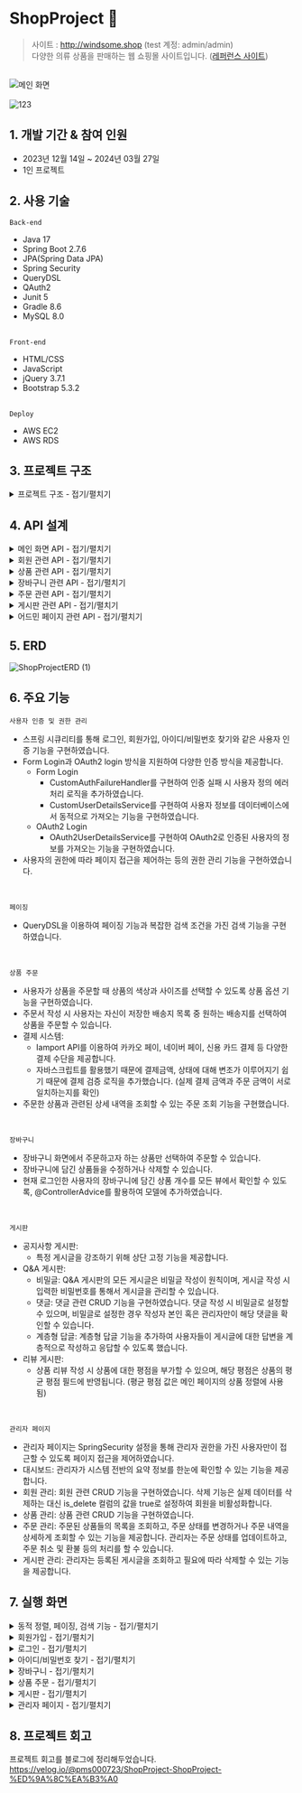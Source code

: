 # ShopProject :necktie:
>사이트 : http://windsome.shop (test 계정: admin/admin)
><br>다양한 의류 상품을 판매하는 웹 쇼핑몰 사이트입니다. ([레퍼런스 사이트](https://lmis.co.kr))
>
<br>![메인 화면](https://github.com/pmshh/ShopProject/assets/98300570/bfff6eba-a9b3-4264-8d09-362d30679762)
<br>
<br>![123](https://github.com/user-attachments/assets/8ee20655-162e-498c-ad30-7caea66b124a)
## 1. 개발 기간 & 참여 인원
- 2023년 12월 14일 ~ 2024년 03월 27일
- 1인 프로젝트

## 2. 사용 기술
`Back-end`
- Java 17
- Spring Boot 2.7.6
- JPA(Spring Data JPA)
- Spring Security
- QueryDSL
- QAuth2
- Junit 5
- Gradle 8.6
- MySQL 8.0

<br>`Front-end`
- HTML/CSS
- JavaScript
- jQuery 3.7.1
- Bootstrap 5.3.2

<br>`Deploy`
- AWS EC2
- AWS RDS

## 3. 프로젝트 구조
<details>
<summary>프로젝트 구조 - 접기/펼치기</summary>
  
<br>[계층형 아키텍처 구조]<br>
```java
└─ src
   ├─ main
   │  ├─ generated
   │  ├─ java
   │  │  └─ com
   │  │     └─ windsome
   │  │        ├─ config
   │  │        │  ├─ AppConfig.java
   │  │        │  ├─ AuditorAwareImpl.java
   │  │        │  ├─ p6spy
   │  │        │  │  ├─ P6SpyConfig.java
   │  │        │  │  ├─ P6SpyEventListener.java
   │  │        │  │  └─ P6SpyFormatter.java
   │  │        │  ├─ QuerydslConfig.java
   │  │        │  ├─ security
   │  │        │  │  ├─ CurrentMember.java
   │  │        │  │  ├─ CustomAuthFailureHandler.java
   │  │        │  │  ├─ CustomUserDetailsService.java
   │  │        │  │  ├─ memberAccount.java
   │  │        │  │  ├─ oauth
   │  │        │  │  │  ├─ CustomOAuth2User.java
   │  │        │  │  │  ├─ OAuth2SuccessHandler.java
   │  │        │  │  │  └─ OAuth2UserDetailsService.java
   │  │        │  │  └─ SecurityConfig.java
   │  │        │  └─ WebMvcConfig.java
   │  │        ├─ constant
   │  │        │  ├─ OrderProductStatus.java
   │  │        │  ├─ OrderStatus.java
   │  │        │  ├─ PaymentStatus.java
   │  │        │  ├─ ProductSellStatus.java
   │  │        │  └─ Role.java
   │  │        ├─ controller
   │  │        │  ├─ admin
   │  │        │  │  ├─ AdminBoardController.java
   │  │        │  │  ├─ AdminDashboardController.java
   │  │        │  │  ├─ AdminMemberController.java
   │  │        │  │  ├─ AdminOrderController.java
   │  │        │  │  └─ AdminProductController.java
   │  │        │  ├─ advice
   │  │        │  │  └─ MemberControllerAdvice.java
   │  │        │  ├─ board
   │  │        │  │  ├─ BoardController.java
   │  │        │  │  └─ CommentController.java
   │  │        │  ├─ cart
   │  │        │  │  └─ CartController.java
   │  │        │  ├─ main
   │  │        │  │  └─ MainController.java
   │  │        │  ├─ member
   │  │        │  │  ├─ AddressController.java
   │  │        │  │  └─ MemberController.java
   │  │        │  ├─ order
   │  │        │  │  ├─ OrderController.java
   │  │        │  │  └─ PaymentController.java
   │  │        │  └─ product
   │  │        │     └─ ProductController.java
   │  │        ├─ dto
   │  │        │  ├─ admin
   │  │        │  │  ├─ CategorySalesDTO.java
   │  │        │  │  ├─ CategorySalesResult.java
   │  │        │  │  ├─ DashboardInfoDTO.java
   │  │        │  │  ├─ OrderManagementDTO.java
   │  │        │  │  └─ PageDTO.java
   │  │        │  ├─ board
   │  │        │  │  ├─ BoardDTO.java
   │  │        │  │  ├─ notice
   │  │        │  │  │  ├─ NoticeDtlDTO.java
   │  │        │  │  │  ├─ NoticeDtlDtoInterface.java
   │  │        │  │  │  ├─ NoticeDTO.java
   │  │        │  │  │  ├─ NoticeListDTO.java
   │  │        │  │  │  └─ NoticeUpdateDTO.java
   │  │        │  │  ├─ qa
   │  │        │  │  │  ├─ CommentDeleteDTO.java
   │  │        │  │  │  ├─ CommentDTO.java
   │  │        │  │  │  ├─ CommentEnrollDTO.java
   │  │        │  │  │  ├─ CommentUpdateDTO.java
   │  │        │  │  │  ├─ QaDtlDTO.java
   │  │        │  │  │  ├─ QaDtlDtoInterface.java
   │  │        │  │  │  ├─ QaEnrollDTO.java
   │  │        │  │  │  ├─ QaListDTO.java
   │  │        │  │  │  └─ QaUpdateDTO.java
   │  │        │  │  ├─ review
   │  │        │  │  │  ├─ ProductDTO.java
   │  │        │  │  │  ├─ ProductListDTO.java
   │  │        │  │  │  ├─ ProductReviewDTO.java
   │  │        │  │  │  ├─ ProductSearchDTO.java
   │  │        │  │  │  ├─ ReviewDtlPageReviewDTO.java
   │  │        │  │  │  ├─ ReviewEnrollDTO.java
   │  │        │  │  │  ├─ ReviewListDTO.java
   │  │        │  │  │  └─ ReviewUpdateDTO.java
   │  │        │  │  └─ SearchDTO.java
   │  │        │  ├─ cart
   │  │        │  │  ├─ CartDetailDTO.java
   │  │        │  │  ├─ CartOrderDTO.java
   │  │        │  │  ├─ CartProductDTO.java
   │  │        │  │  └─ CartProductListDTO.java
   │  │        │  ├─ category
   │  │        │  │  ├─ CategoryDTO.java
   │  │        │  │  └─ MainPageCategoryDTO.java
   │  │        │  ├─ member
   │  │        │  │  ├─ AdminMemberDetailDTO.java
   │  │        │  │  ├─ AdminMemberFormDTO.java
   │  │        │  │  ├─ MemberDetailDTO.java
   │  │        │  │  ├─ MemberFormDTO.java
   │  │        │  │  ├─ MemberListResponseDTO.java
   │  │        │  │  ├─ MemberListSearchDTO.java
   │  │        │  │  ├─ SignUpRequestDTO.java
   │  │        │  │  ├─ UpdatePasswordDTO.java
   │  │        │  │  └─ UserSummaryDTO.java
   │  │        │  ├─ order
   │  │        │  │  ├─ AdminPageOrderDTO.java
   │  │        │  │  ├─ AdminPageOrderProductDTO.java
   │  │        │  │  ├─ OrderDetailDTO.java
   │  │        │  │  ├─ OrderDetailProductDTO.java
   │  │        │  │  ├─ OrderHistProductResponseDTO.java
   │  │        │  │  ├─ OrderHistResponseDTO.java
   │  │        │  │  ├─ OrderPageProductResponseDTO.java
   │  │        │  │  ├─ OrderProductDTO.java
   │  │        │  │  ├─ OrderProductListDTO.java
   │  │        │  │  ├─ OrderProductRequestDTO.java
   │  │        │  │  ├─ OrderProductResponseDTO.java
   │  │        │  │  └─ OrderRequestDTO.java
   │  │        │  ├─ product
   │  │        │  │  ├─ MainPageProductDTO.java
   │  │        │  │  ├─ OptionDTO.java
   │  │        │  │  ├─ ProductFormDTO.java
   │  │        │  │  ├─ ProductImageDTO.java
   │  │        │  │  ├─ ProductInfoResponseDTO.java
   │  │        │  │  ├─ ProductOptionColorDTO.java
   │  │        │  │  ├─ ProductOptionDTO.java
   │  │        │  │  └─ ProductSearchDTO.java
   │  │        │  └─ validator
   │  │        │     ├─ ProfileFormDtoValidator.java
   │  │        │     └─ SignUpDtoValidator.java
   │  │        ├─ entity
   │  │        │  ├─ auditing
   │  │        │  │  ├─ BaseEntity.java
   │  │        │  │  └─ BaseTimeEntity.java
   │  │        │  ├─ board
   │  │        │  │  ├─ Board.java
   │  │        │  │  └─ Comment.java
   │  │        │  ├─ cart
   │  │        │  │  ├─ Cart.java
   │  │        │  │  └─ CartProduct.java
   │  │        │  ├─ member
   │  │        │  │  ├─ Address.java
   │  │        │  │  └─ Member.java
   │  │        │  ├─ order
   │  │        │  │  ├─ Order.java
   │  │        │  │  ├─ OrderProduct.java
   │  │        │  │  └─ Payment.java
   │  │        │  ├─ PersistentLogins.java
   │  │        │  └─ product
   │  │        │     ├─ Category.java
   │  │        │     ├─ Product.java
   │  │        │     ├─ ProductImage.java
   │  │        │     └─ ProductOption.java
   │  │        ├─ exception
   │  │        │  ├─ AdminDeletionException.java
   │  │        │  └─ ProductImageDeletionException.java
   │  │        ├─ repository
   │  │        │  ├─ board
   │  │        │  │  ├─ BoardRepository.java
   │  │        │  │  ├─ BoardRepositoryCustom.java
   │  │        │  │  ├─ BoardRepositoryCustomImpl.java
   │  │        │  │  └─ CommentRepository.java
   │  │        │  ├─ cart
   │  │        │  │  └─ CartRepository.java
   │  │        │  ├─ cartProduct
   │  │        │  │  └─ CartProductRepository.java
   │  │        │  ├─ category
   │  │        │  │  └─ CategoryRepository.java
   │  │        │  ├─ member
   │  │        │  │  ├─ AddressRepository.java
   │  │        │  │  ├─ MemberRepository.java
   │  │        │  │  ├─ MemberRepositoryCustom.java
   │  │        │  │  └─ MemberRepositoryCustomImpl.java
   │  │        │  ├─ order
   │  │        │  │  └─ OrderRepository.java
   │  │        │  ├─ orderProduct
   │  │        │  │  └─ OrderProductRepository.java
   │  │        │  ├─ payment
   │  │        │  │  └─ PaymentRepository.java
   │  │        │  ├─ product
   │  │        │  │  ├─ ProductOptionRepository.java
   │  │        │  │  ├─ ProductRepository.java
   │  │        │  │  ├─ ProductRepositoryCustom.java
   │  │        │  │  └─ ProductRepositoryCustomImpl.java
   │  │        │  └─ productImage
   │  │        │     └─ ProductImageRepository.java
   │  │        ├─ service
   │  │        │  ├─ admin
   │  │        │  │  └─ AdminService.java
   │  │        │  ├─ board
   │  │        │  │  ├─ BoardService.java
   │  │        │  │  └─ CommentService.java
   │  │        │  ├─ cart
   │  │        │  │  ├─ CartProductService.java
   │  │        │  │  └─ CartService.java
   │  │        │  ├─ file
   │  │        │  │  └─ FileService.java
   │  │        │  ├─ mail
   │  │        │  │  ├─ ConsoleEmailService.java
   │  │        │  │  ├─ EmailMessageDto.java
   │  │        │  │  ├─ EmailService.java
   │  │        │  │  └─ HtmlMailSender.java
   │  │        │  ├─ main
   │  │        │  │  └─ MainService.java
   │  │        │  ├─ member
   │  │        │  │  ├─ AddressService.java
   │  │        │  │  └─ MemberService.java
   │  │        │  ├─ order
   │  │        │  │  ├─ OrderProductService.java
   │  │        │  │  ├─ OrderService.java
   │  │        │  │  └─ PaymentService.java
   │  │        │  └─ product
   │  │        │     ├─ CategoryService.java
   │  │        │     ├─ ProductImageService.java
   │  │        │     ├─ ProductOptionService.java
   │  │        │     └─ ProductService.java
   │  │        └─ ShopApplication.java
```
</details>

## 4. API 설계
<details>
<summary>메인 화면 API - 접기/펼치기</summary>
  
![MainController](https://github.com/pmshh/ShopProject/assets/98300570/24316c95-d450-45b6-9886-0966eb3155e9)
</details>

<details>
<summary>회원 관련 API - 접기/펼치기</summary>
  
![MemberController](https://github.com/pmshh/ShopProject/assets/98300570/39930324-99cf-4cdc-9af1-9134f4fbe74b)
![AddressController](https://github.com/pmshh/ShopProject/assets/98300570/2e9e86d5-4f0b-40bb-89cc-4f60cd3fe781)
</details>

<details>
<summary>상품 관련 API - 접기/펼치기</summary>
  
![ProductController](https://github.com/pmshh/ShopProject/assets/98300570/8226ab89-8b8e-4c77-aa7d-ea639fadff16)
</details>

<details>
<summary>장바구니 관련 API - 접기/펼치기</summary>
  
![CartController](https://github.com/pmshh/ShopProject/assets/98300570/6b8b54d2-8d30-4e04-a653-3c25cfcbe398)
</details>

<details>
<summary>주문 관련 API - 접기/펼치기</summary>
  
![OrderController](https://github.com/pmshh/ShopProject/assets/98300570/f4e97bc0-6995-4c0f-a457-22f6daf9161f)
![PaymentController](https://github.com/pmshh/ShopProject/assets/98300570/f7c2e4ec-b7d7-45d7-9880-4d51cd45a5e4)
</details>

<details>
<summary>게시판 관련 API - 접기/펼치기</summary>
  
![BoardController](https://github.com/pmshh/ShopProject/assets/98300570/b0617c24-27b0-4077-bfc7-81ac62d1de91)
![CommentController](https://github.com/pmshh/ShopProject/assets/98300570/1194619b-4bed-4d7b-bd99-7b422d0d358e)
</details>

<details>
<summary>어드민 페이지 관련 API - 접기/펼치기</summary>

![AdminBoardController](https://github.com/pmshh/ShopProject/assets/98300570/c17eae1a-c4e5-4bfb-b4ea-764c03baae12)
![AdminDashboardControler](https://github.com/pmshh/ShopProject/assets/98300570/b505104f-a979-452c-8565-3625f7b2f8c0)
![AdminMemberController](https://github.com/pmshh/ShopProject/assets/98300570/b88514fd-8afa-4052-b12a-66536f2e524f)
![AdminOrderController](https://github.com/pmshh/ShopProject/assets/98300570/9abc2fa8-402b-456e-8ee7-2bb4f4da79a4)
![AdminProductController](https://github.com/pmshh/ShopProject/assets/98300570/dcfe5433-e4da-4a6d-ae82-6df92c2d0a76)
</details>

## 5. ERD
![ShopProjectERD (1)](https://github.com/pmshh/ShopProject/assets/98300570/3a3ab2ad-32a4-44df-a331-012e431c544c)

## 6. 주요 기능
`사용자 인증 및 권한 관리`
- 스프링 시큐리티를 통해 로그인, 회원가입, 아이디/비밀번호 찾기와 같은 사용자 인증 기능을 구현하였습니다.
- Form Login과 OAuth2 login 방식을 지원하여 다양한 인증 방식을 제공합니다.
  - Form Login
    - CustomAuthFailureHandler를 구현하여 인증 실패 시 사용자 정의 에러 처리 로직을 추가하였습니다.
    - CustomUserDetailsService를 구현하여 사용자 정보를 데이터베이스에서 동적으로 가져오는 기능을 구현하였습니다.
  - OAuth2 Login
    - OAuth2UserDetailsService를 구현하여 OAuth2로 인증된 사용자의 정보를 가져오는 기능을 구현하였습니다.
- 사용자의 권한에 따라 페이지 접근을 제어하는 등의 권한 관리 기능을 구현하였습니다.

<br>

`페이징`
- QueryDSL을 이용하여 페이징 기능과 복잡한 검색 조건을 가진 검색 기능을 구현하였습니다.

<br>

`상품 주문`
- 사용자가 상품을 주문할 때 상품의 색상과 사이즈를 선택할 수 있도록 상품 옵션 기능을 구현하였습니다.
- 주문서 작성 시 사용자는 자신이 저장한 배송지 목록 중 원하는 배송지를 선택하여 상품을 주문할 수 있습니다.
- 결제 시스템:
  - Iamport API를 이용하여 카카오 페이, 네이버 페이, 신용 카드 결제 등 다양한 결제 수단을 제공합니다.
  - 자바스크립트를 활용했기 때문에 결제금액, 상태에 대해 변조가 이루어지기 쉽기 때문에 결제 검증 로직을 추가했습니다. (실제 결제 금액과 주문 금액이 서로 일치하는지를 확인)
- 주문한 상품과 관련된 상세 내역을 조회할 수 있는 주문 조회 기능을 구현했습니다.

<br>

`장바구니`
- 장바구니 화면에서 주문하고자 하는 상품만 선택하여 주문할 수 있습니다.
- 장바구니에 담긴 상품들을 수정하거나 삭제할 수 있습니다.
- 현재 로그인한 사용자의 장바구니에 담긴 상품 개수를 모든 뷰에서 확인할 수 있도록, @ControllerAdvice를 활용하여 모델에 추가하였습니다.

<br>

`게시판`
- 공지사항 게시판:
  - 특정 게시글을 강조하기 위해 상단 고정 기능을 제공합니다. 
- Q&A 게시판:
  - 비밀글: Q&A 게시판의 모든 게시글은 비밀글 작성이 원칙이며, 게시글 작성 시 입력한 비밀번호를 통해서 게시글을 관리할 수 있습니다.
  - 댓글: 댓글 관련 CRUD 기능을 구현하였습니다. 댓글 작성 시 비밀글로 설정할 수 있으며, 비밀글로 설정한 경우 작성자 본인 혹은 관리자만이 해당 댓글을 확인할 수 있습니다.
  - 계층형 답글: 계층형 답글 기능을 추가하여 사용자들이 게시글에 대한 답변을 계층적으로 작성하고 응답할 수 있도록 했습니다.
- 리뷰 게시판:
  - 상품 리뷰 작성 시 상품에 대한 평점을 부가할 수 있으며, 해당 평점은 상품의 평균 평점 필드에 반영됩니다. (평균 평점 값은 메인 페이지의 상품 정렬에 사용됨)

<br>

`관리자 페이지`
- 관리자 페이지는 SpringSecurity 설정을 통해 관리자 권한을 가진 사용자만이 접근할 수 있도록 페이지 접근을 제어하였습니다.
- 대시보드: 관리자가 시스템 전반의 요약 정보를 한눈에 확인할 수 있는 기능을 제공합니다.
- 회원 관리: 회원 관련 CRUD 기능을 구현하였습니다. 삭제 기능은 실제 데이터를 삭제하는 대신 is_delete 컬럼의 값을 true로 설정하여 회원을 비활성화합니다.
- 상품 관리: 상품 관련 CRUD 기능을 구현하였습니다.
- 주문 관리: 주문된 상품들의 목록을 조회하고, 주문 상태를 변경하거나 주문 내역을 상세하게 조회할 수 있는 기능을 제공합니다. 관리자는 주문 상태를 업데이트하고, 주문 취소 및 환불 등의 처리를 할 수 있습니다.
- 게시판 관리: 관리자는 등록된 게시글을 조회하고 필요에 따라 삭제할 수 있는 기능을 제공합니다.

## 7. 실행 화면
<details>
<summary>동적 정렬, 페이징, 검색 기능 - 접기/펼치기</summary>

<br>`동적 정렬, 페이징`<br><br>
![메인 페이지 동적 정렬 및 페이징](https://github.com/pmshh/ShopProject/assets/98300570/763d7416-87d8-493e-9926-6dcb4ccb562f)
<br><br>`상품 검색`<br><br>
![메인 페이지 동적 쿼리 검색 기능](https://github.com/pmshh/ShopProject/assets/98300570/2061cc96-1397-4946-a098-0f2c7fb3cdc6)<br><br>

</details>

<details>
<summary>회원가입 - 접기/펼치기</summary>

<br>`유효성 검사`<br><br>
![유효성 검사](https://github.com/pmshh/ShopProject/assets/98300570/a2879029-7d26-45d7-be6d-691855023afc)
<br><br>`이메일 인증(구글 SMTP 서버 사용)`<br><br>
![구글 SMTP 서버](https://github.com/pmshh/ShopProject/assets/98300570/ff295216-f88a-4910-accc-1e80501af8a4)
<br><br>`주소 검색(다음 주소 API 사용)`<br><br>
![다음 주소 API](https://github.com/pmshh/ShopProject/assets/98300570/2cd53402-4a2f-475c-b0b5-679cd2059428)

</details>

<details>
<summary>로그인 - 접기/펼치기</summary>

<br>`Form Login`<br><br>
![로그인(form login)](https://github.com/pmshh/ShopProject/assets/98300570/d08700b1-3e2c-4438-8aa2-8eff5bc59ffa)
<br><br>`OAuth2 Login`<br><br>
![로그인(OAuth2)](https://github.com/pmshh/ShopProject/assets/98300570/9c89c9d1-b771-4563-810b-17ae80a31eed)<br><br>

</details>

<details>
<summary>아이디/비밀번호 찾기 - 접기/펼치기</summary>

<br>`아이디 찾기`<br><br>
![아이디 찾기](https://github.com/pmshh/ShopProject/assets/98300570/d03eab25-bdb9-47ca-b4da-e94c2cf33d8c)
<br><br>`비밀번호 찾기`<br><br>
![비밀번호 찾기](https://github.com/pmshh/ShopProject/assets/98300570/049690e7-82f2-43c6-88b2-f7398f0eff02)<br><br>

</details>

<details>
<summary>장바구니 - 접기/펼치기</summary>

<br>![장바구니](https://github.com/pmshh/ShopProject/assets/98300570/b32cb24f-671f-4039-8da2-b593e6e5638a)<br><br>

</details>

<details>
<summary>상품 주문 - 접기/펼치기</summary>

<br>`배송지 관리`<br><br>
![주문 과정 1](https://github.com/pmshh/ShopProject/assets/98300570/39363ba1-52ee-4788-801f-be8f4380def4)
<br><br>`포인트 사용`<br><br>
![주문 과정 2](https://github.com/pmshh/ShopProject/assets/98300570/17dca627-da69-4d88-84c0-40764ddca21c)
<br><br>`주문 결제`<br><br>
![주문 과정 3](https://github.com/pmshh/ShopProject/assets/98300570/84731d75-cd53-4e5e-b277-c503da41727b)
<br><br>`주문 조회`<br><br>
![주문 조회](https://github.com/pmshh/ShopProject/assets/98300570/75200ec0-75fa-4373-8180-32e9ebb98284)<br><br>

</details>

<details>
<summary>게시판 - 접기/펼치기</summary>

<br>`이전글/다음글 및 검색 기능`<br><br>
![공지사항 게시판](https://github.com/pmshh/ShopProject/assets/98300570/dfad2cf0-530e-43f0-ba03-5f24b5b31265)
<br><br>`댓글 기능`<br><br>
![Q A 게시판 댓글](https://github.com/pmshh/ShopProject/assets/98300570/23bbab9d-59f1-427d-8701-05b72e545b08)
<br><br>`계층형 답글 기능`<br><br>
![Q A 게시판 답글](https://github.com/pmshh/ShopProject/assets/98300570/a746e1db-164e-4e0b-bbda-793958c963ab)
<br><br>`리뷰 게시판`<br><br>
![리뷰 게시판](https://github.com/pmshh/ShopProject/assets/98300570/fb21f1f3-d502-4f17-91ad-fa51190c3382)

</details>

<details>
<summary>관리자 페이지 - 접기/펼치기</summary>

<br>![관리자 페이지](https://github.com/pmshh/ShopProject/assets/98300570/80807b4b-ca67-4376-a4f6-ac25716df7cb)

</details>

## 8. 프로젝트 회고
프로젝트 회고를 블로그에 정리해두었습니다.
<br> https://velog.io/@pms000723/ShopProject-ShopProject-%ED%9A%8C%EA%B3%A0
